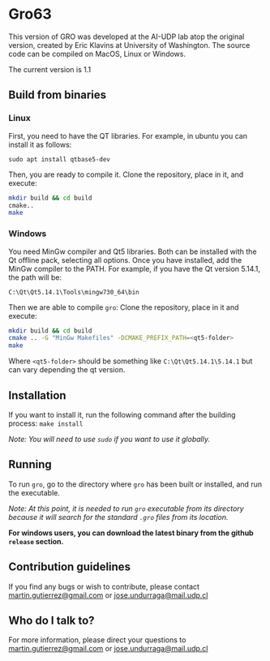 # Gro63 

This version of GRO was developed at the AI-UDP lab atop the original version, created by Eric Klavins at University of Washington.
The source code can be compiled on MacOS, Linux or Windows.

The current version is 1.1

## Build from binaries

### Linux

First, you need to have the QT libraries. For example, in ubuntu you can install it as follows:
```
sudo apt install qtbase5-dev
```

Then, you are ready to compile it.
Clone the repository, place in it, and execute:
```sh
mkdir build && cd build
cmake..
make
```

### Windows 
You need MinGw compiler and Qt5 libraries.
Both can be installed with the Qt offline pack, selecting all options.
Once you have installed, add the MinGw compiler to the PATH.
For example, if you have the Qt version 5.14.1, the path will be:
```
C:\Qt\Qt5.14.1\Tools\mingw730_64\bin
```

Then we are able to compile `gro`:
Clone the repository, place in it and execute:
```sh
mkdir build && cd build
cmake .. -G "MinGw Makefiles" -DCMAKE_PREFIX_PATH=<qt5-folder>
make
```
Where `<qt5-folder>` should be something like `C:\Qt\Qt5.14.1\5.14.1` but can vary depending the qt version.

## Installation
If you want to install it, run the following command after the building process: `make install`

*Note: You will need to use `sudo` if you want to use it globally.*

## Running
To run `gro`, go to the directory where `gro` has been built or installed, and run the executable.

*Note: At this point, it is needed to run `gro` executable from its directory because it will search for the standard `.gro` files from its location.*

**For windows users, you can download the latest binary from the github `release` section.**

## Contribution guidelines

[//]: # (* Writing tests)
[//]: # (* Code review)
[//]: # (* Other guidelines)
If you find any bugs or wish to contribute, please contact martin.gutierrez@gmail.com or jose.undurraga@mail.udp.cl

## Who do I talk to?

[//]: # (* Repo owner or admin)
[//]: # (* Other community or team contact)
For more information, please direct your questions to martin.gutierrez@gmail.com or jose.undurraga@mail.udp.cl
